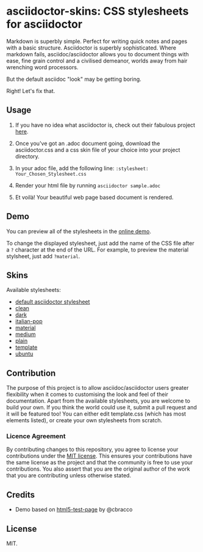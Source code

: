 # asciidoctor-skins: CSS stylesheets for asciidoctor

Markdown is superbly simple. Perfect for writing quick notes and pages with a basic structure. Asciidoctor is superbly sophisticated. Where markdown fails, asciidoc/asciidoctor allows you to document things with ease, fine grain control and a civilised demeanor, worlds away from hair wrenching word processors.

But the default asciidoc "look" may be getting boring.

Right! Let's fix that.

## Usage

1. If you have no idea what asciidoctor is, check out their fabulous project [here](http://asciidoctor.org/).
2. Once you've got an .adoc document going, download the asciidoctor.css and a css skin file of your choice into your project directory.
3. In your adoc file, add the following line:
`:stylesheet: Your_Chosen_Stylesheet.css`

4. Render your html file by running `asciidoctor sample.adoc`
5. Et voilà! Your beautiful web page based document is rendered.

## Demo

You can preview all of the stylesheets in the [online demo](https://darshandsoni.com/asciidoctor-skins).

To change the displayed stylesheet, just add the name of the CSS file after a `?` character at the end of the URL. For example, to preview the material stylsheet, just add `?material`.

## Skins

Available stylesheets:

* [default asciidoctor stylesheet](http://darshandsoni.com/asciidoctor-skins/?asciidoctor)
* [clean](http://darshandsoni.com/asciidoctor-skins/?clean)
* [dark](http://darshandsoni.com/asciidoctor-skins/?dark)
* [italian-pop](http://darshandsoni.com/asciidoctor-skins/?italian-pop)
* [material](http://darshandsoni.com/asciidoctor-skins/?material)
* [medium](http://darshandsoni.com/asciidoctor-skins/?medium)
* [plain](http://darshandsoni.com/asciidoctor-skins/?plain)
* [template](http://darshandsoni.com/asciidoctor-skins/?template)
* [ubuntu](http://darshandsoni.com/asciidoctor-skins/?ubuntu)

## Contribution
The purpose of this project is to allow asciidoc/asciidoctor users greater flexibility when it comes to customising the look and feel of their documentation. Apart from the available stylesheets, you are welcome to build your own. If you think the world could use it, submit a pull request and it will be featured too!
You can either edit template.css (which has most elements listed), or create your own stylesheets from scratch.

### Licence Agreement
By contributing changes to this repository, you agree to license your contributions under the [MIT license](https://github.com/darshandsoni/asciidoctor-skins/blob/gh-pages/LICENSE). This ensures your contributions have the same license as the project and that the community is free to use your contributions. You also assert that you are the original author of the work that you are contributing unless otherwise stated.

## Credits

* Demo based on [html5-test-page](https://github.com/cbracco/html5-test-page) by @cbracco

## License

MIT.
